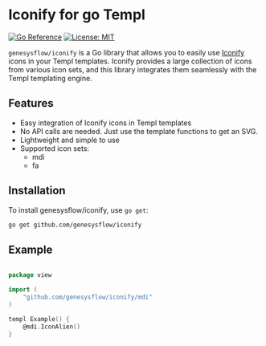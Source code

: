 # Iconify for go Templ

[![Go Reference](https://pkg.go.dev/badge/github.com/genesysflow/iconify.svg)](https://pkg.go.dev/github.com/genesysflow/iconify)
[![License: MIT](https://img.shields.io/badge/License-MIT-blue.svg)](https://opensource.org/licenses/MIT)

`genesysflow/iconify` is a Go library that allows you to easily use [Iconify](https://iconify.design/) icons in your Templ templates. Iconify provides a large collection of icons from various icon sets, and this library integrates them seamlessly with the Templ templating engine.

## Features

- Easy integration of Iconify icons in Templ templates
- No API calls are needed. Just use the template functions to get an SVG.
- Lightweight and simple to use
- Supported icon sets:
    - mdi
    - fa

## Installation

To install genesysflow/iconify, use `go get`:

```sh
go get github.com/genesysflow/iconify
```

## Example

```go

package view

import (
    "github.com/genesysflow/iconify/mdi"
)

templ Example() {
    @mdi.IconAlien()
}